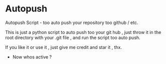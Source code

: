 # Autopush
Autopush Script - too auto push your repository too github / etc.

This is just a python script to auto push too your git hub , 
just throw it in the root directory with your .git file , 
and run the script too auto push. 

If you like it or use it , just give me credit and star it , thx. 

- Now whos active  ? 